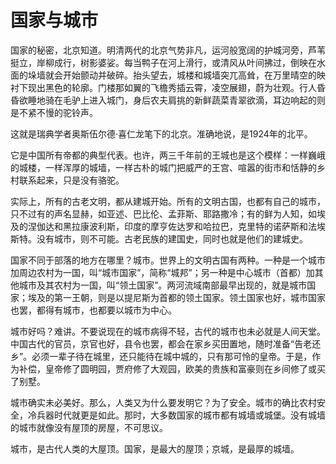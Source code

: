 # 国家与城市

国家的秘密，北京知道。明清两代的北京气势非凡，运河般宽阔的护城河旁，芦苇挺立，岸柳成行，树影婆娑。每当鸭子在河上滑行，或清风从叶间拂过，倒映在水面的垛墙就会开始颤动并破碎。抬头望去，城楼和城墙突兀高耸，在万里晴空的映衬下现出黑色的轮廓。门楼那如翼的飞檐秀插云霄，凌空展翅，蔚为壮观。行人昏昏欲睡地骑在毛驴上进入城门，身后农夫肩挑的新鲜蔬菜青翠欲滴，耳边响起的则是不紧不慢的驼铃声。 

这就是瑞典学者奥斯伍尔德·喜仁龙笔下的北京。准确地说，是1924年的北平。 

它是中国所有帝都的典型代表。也许，两三千年前的王城也是这个模样：一样巍峨的城楼，一样浑厚的城墙，一样古朴的城门把威严的王宫、喧嚣的街市和恬静的乡村联系起来，只是没有骆驼。 

实际上，所有的古老文明，都从建城开始。所有的文明古国，也都有自己的城市，只不过有的声名显赫，如亚述、巴比伦、孟菲斯、耶路撒冷；有的鲜为人知，如埃及的涅伽达和黑拉康波利斯，印度的摩亨佐达罗和哈拉巴，克里特的诺萨斯和法埃斯特。没有城市，则不可能。古老民族的建国史，同时也就是他们的建城史。 

国家不同于部落的地方在哪里？城市。世界上的文明古国有两种。一种是一个城市加周边农村为一国，叫“城市国家”，简称“城邦”；另一种是中心城市（首都）加其他城市及其农村为一国，叫“领土国家”。两河流域南部最早出现的，就是城市国家；埃及的第一王朝，则是以提尼斯为首都的领土国家。领土国家也好，城市国家也罢，都得有城市，也都要以城市为中心。 

城市好吗？难讲。不要说现在的城市病得不轻，古代的城市也未必就是人间天堂。中国古代的官员，京官也好，县令也罢，都会在家乡买田置地，随时准备“告老还乡”。必须一辈子待在城里，还只能待在城中城的，只有那可怜的皇帝。于是，作为补偿，皇帝修了圆明园，贾府修了大观园，欧美的贵族和富豪则在乡间修了或买了别墅。 

城市确实未必美好。那么，人类又为什么要发明它？为了安全。城市的确比农村安全，冷兵器时代就更是如此。那时，大多数国家的城市都有城墙或城堡。没有城墙的城市就像没有屋顶的房屋，不可思议。 

城市，是古代人类的大屋顶。国家，是最大的屋顶；京城，是最厚的城墙。